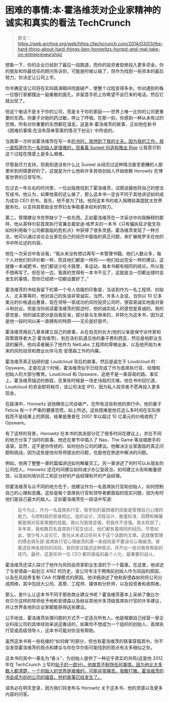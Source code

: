 # 困难的事情:本·霍洛维茨对企业家精神的诚实和真实的看法 TechCrunch

> 原文：<https://web.archive.org/web/https://techcrunch.com/2014/03/03/the-hard-thing-about-hard-things-ben-horowitzs-honest-and-real-take-on-entrepreneurship/>

想象一下，你的企业已经到了最后一段跑道，而你的投资者拒绝投入更多资金。你的朋友和你最信任的顾问告诉你，可能是时候认输了，但作为找到一些资本的最后努力，你决定让公司上市。

你半确定该公司将在实际路演期间彻底破产，使整个过程变得多余。你对遇到的每一位银行家都摆出一副勇敢的面孔，并留意手机上你希望不会打来的电话。然后它就出现了。

但这个电话不是关于你的公司，而是关于你的家庭——世界上唯一比你的公司更重要的东西。你妻子对她的药过敏，停止了呼吸。在那一刻，你感到一种从未有过的恐惧。所有对你重要的东西都在溜走。这是本·霍洛维茨的故事，正如他在新书《困难的事情:在没有简单答案的情况下创业》中所说的。

当我第一次听说霍洛维茨在写一本[的书时，我想到了我的丈夫。因为我的工作，我一直知道作为一名创始人是很难的，但看着 Suneel 创造和](https://web.archive.org/web/20221209172019/http://www.amazon.com/Hard-Thing-About-Things-Building/dp/0062273205/ref=sr_1_1?s=books&ie=UTF8&qid=1393791430&sr=1-1&keywords=ben+horowitz)[推出 Rise](https://web.archive.org/web/20221209172019/https://beta.techcrunch.com/2014/02/12/rise/) 让我意识到这个过程在情感上是多么艰难。

尽管我尽力支持，但我知道没有什么比 Suneel 从经历过这种情况甚至更糟的人那里听到同情更好的了。这就是为什么他和许多其他创始人开始依赖 Horowitz 在博客世界的日常写作。

在过去一年左右的时间里，一位出版商找到了霍洛维茨，试图说服他将自己的想法写成书。他认为，如果他真的这么做了，那么这本书一定会不同于其他讲述如何成为成功 CEO 的书。首先，他不是为了钱。他将这本书的收入捐赠给美国犹太世界服务社，以支持其帮助全世界妇女争取基本权利的努力。

第二，管理建议书世界缺少了一些东西。正如霍洛维茨在一次采访中向我解释的那样，他从英特尔前首席执行官兼总裁安迪·格罗夫的一本书《只有偏执狂才能生存:如何利用每个公司都面临的危机点》中获得了很多灵感。霍洛维茨发现了一种方法，他可以通过谈论企业家在自己的经历中面临的真正问题，来扩展格罗夫在他的书中所论述的内容。

他在一次采访中告诉我，“我从来没有想过再写一本管理书籍。他们人数众多，每个人对他们的评价都一样，而且他们都是一样的——他们给出完全一样的建议。这就像一本减肥书，他们都说少吃卡路里，多运动，每本书都有相同的结论。所以我不想再写了。但在另一边，我真的觉得有一本书不见了，这就是当一切都出错时会发生的事情，而你已经把一切都设置好了。”

霍洛维茨的书给我留下的第一个令人信服的印象是，当谈到作为一名工程师、创始人、丈夫等等时，他对自己的失误非常诚实。当然，许多人会说，当你以 10 亿多美元的价格退出惠普，现在领导一家成功的风险投资公司时，很容易诚实地面对奋斗和创业。但是当你阅读霍洛维茨的叙述时，他的诚实给人的感觉是真诚的。我的感觉是，他的诚实部分是自我反省，部分是与生俱来的，并转化为这本书，因为这是他一段时间以来一直拥有的特质——无论是好是坏。

霍洛维茨用前几章来建立自己的故事，从在伯克利长大(他的父亲是保守派作家和政策倡导者大卫·霍洛维茨)，到在洛杉矶遇见他的妻子费利西亚，然后是他职业生涯的展开。他向读者展示了他作为 NetLabs 工程师的卑微出身，以及他开始为未来的风险投资和商业伙伴马克·安德森工作的内幕。

霍洛维茨真正钻研的是 Loudcloud 背后的故事，然后是诞生于 Loudcloud 的 Opsware。正是在这个时候，霍洛维茨似乎已经完成了作为首席执行官、经理和创始人的大部分教育。Loudcloud 和 Opsware，这绝不是一条容易的路。事实上，霍洛维茨描述的旅程，在某些时候是一场史诗般的灾难。他在书中回忆道，Loudcloud 的资金即将耗尽，该公司决定 IPO，因为私人投资者不愿再投入更多现金。

在路演中，Horowitz 说他确信公司会破产。在所有这些和他的旅行中，他的妻子 Felicia 有一个严重的健康恐慌，如上所述。这些困难是他花这么多时间在实际旅程而不是结果上的原因，结果是惠普在 2007 年以超过 10 亿美元的价格收购了 Opsware。

有了这样的背景，Horowitz 在本书的其余部分花了很多时间在建议上，并在不同的地方分享了当时的轶事。他还在章节中插入了 Nas、The Game 等说唱歌手的语录。显然，这不是你传统的、如何创办公司的建议。他解决企业家面临的真正问题和挑战，因为这些是他向导师提出的问题，也是他在旅途中解决的问题。

例如，他用了整整一章的篇幅讲述如何解雇员工。另一章讲述了何时可以从朋友的公司挖人。Horowitz 还花时间建议如何减少办公室政治，如何建立头衔和衡量绩效，以及如何培训员工和区分好的产品经理和坏的产品经理。

但霍洛维茨与众不同的地方在于，他建议作为一名首席执行官和创始人，如何控制自己的心理和恶魔。这些是每个首席执行官和领导者都面临的现实问题，因为有时他们是自己最大的敌人。正如霍洛维茨在一段话中写道:

> 迄今为止，作为一名首席执行官，我学到的最困难的技能是管理自己心理的能力。与控制我的思维相比，组织设计、流程设计、衡量标准、招聘和解雇都是相对容易掌握的技能。我以为我很坚强，但我并不坚强。我太软弱了。多年来，我和数百名首席执行官交谈过，他们都有着相同的经历。尽管如此，很少有人谈论它，我也从未读过任何关于这个话题的文章。这就像管理的搏击俱乐部:首席执行官心理崩溃的第一条规则是不要谈论心理崩溃。冒着违反神圣规则的风险，我将尝试描述这种情况，并开出一些对我有帮助的技巧。最终，这是任何一位 CEO 都将面临的最个人化、最重要的战斗。

霍洛维茨还深入探讨了他作为风险投资家职业生涯的下一个篇章。在这里，他讲述了与安德森一起创立 A16Z 的历史，该公司专注于聘用前创始人作为风投的原因，以及在风投界复制 CAA 代理模式的原因。他详细讲述了他和安德森如何将公司分成网络，其中包括大公司、高管、工程师、媒体和分析师，以及投资者和收购者。

那么，是什么让这本书不同于那些商业建议书呢？霍洛维茨基本上采纳了像比尔·坎贝尔这样的导师给予他和安德森以及硅谷其他许多顶级首席执行官的许多建议，并让世界各地的企业家都能获得这些建议。

公平地说，霍洛维茨处理问题的方式不一定适合所有人。他是根据自己经营一家企业科技公司的具体经验来说这番话的，如果你不想成为一个组织的创始人、首席执行官或高级领导人，这本书可能对你没有帮助。

虽然这本书有一些枯燥的“如何做”的部分，但也有霍洛维茨的轶事穿插其中。你不会发现霍洛维茨的观点和建议与你在华尔街可能找到的观点有太多相似之处。

这本书的其中一章名为“奋斗”，为创始人提供了一种近乎真实的共鸣(这是他 2012 年在 TechCrunch 上写的[帖子的一部分)。他故意不粉饰任何事情，因为他比大多数人都清楚，一个创始人的世界是艰难的，可能非常痛苦。我敢打赌，霍洛维茨的书会成为初创公司的福音。他的故事已经发生了。](https://web.archive.org/web/20221209172019/https://beta.techcrunch.com/2012/06/14/the-struggle/)

请务必在明天登录，因为我们将发布与 Horowitz 关于这本书、他的灵感以及更多内容的问答。